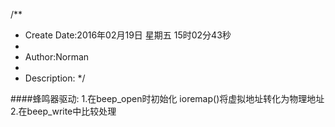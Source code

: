 /**
* Create Date:2016年02月19日 星期五 15时02分43秒
* 
* Author:Norman
* 
* Description: 
*/

####蜂鸣器驱动:
    1.在beep_open时初始化
       ioremap()将虚拟地址转化为物理地址
    2.在beep_write中比较处理

